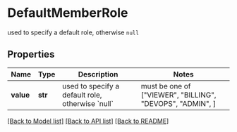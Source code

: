# DefaultMemberRole

used to specify a default role, otherwise `null`

## Properties
Name | Type | Description | Notes
------------ | ------------- | ------------- | -------------
**value** | **str** | used to specify a default role, otherwise &#x60;null&#x60; |  must be one of ["VIEWER", "BILLING", "DEVOPS", "ADMIN", ]

[[Back to Model list]](../README.md#documentation-for-models) [[Back to API list]](../README.md#documentation-for-api-endpoints) [[Back to README]](../README.md)


